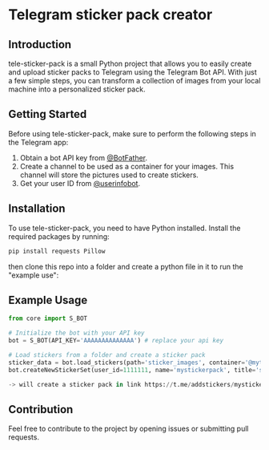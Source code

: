 # Telegram sticker pack creator

## Introduction
tele-sticker-pack is a small Python project that allows you to easily create and upload sticker packs to Telegram using the Telegram Bot API. With just a few simple steps, you can transform a collection of images from your local machine into a personalized sticker pack.

## Getting Started
Before using tele-sticker-pack, make sure to perform the following steps in the Telegram app:
1. Obtain a bot API key from [@BotFather](https://t.me/BotFather).
2. Create a channel to be used as a container for your images. This channel will store the pictures used to create stickers.
3. Get your user ID from [@userinfobot](https://t.me/userinfobot).

## Installation
To use tele-sticker-pack, you need to have Python installed. Install the required packages by running:
```bash
pip install requests Pillow
```
then clone this repo into a folder and create a python file in it to run the "example use":

## Example Usage

```python
from core import S_BOT

# Initialize the bot with your API key
bot = S_BOT(API_KEY='AAAAAAAAAAAAAA') # replace your api key

# Load stickers from a folder and create a sticker pack
sticker_data = bot.load_stickers(path='sticker_images', container='@mytestcontainer', emojies=['🦕', '🐸'], keywords=['foo', 'bar']) # replace your container channel 
bot.createNewStickerSet(user_id=1111111, name='mystickerpack', title='sticker pack title', stickers=sticker_data) # replace your user id

-> will create a sticker pack in link https://t.me/addstickers/mystickerpack_by_{bot.username}
```

## Contribution
Feel free to contribute to the project by opening issues or submitting pull requests.

